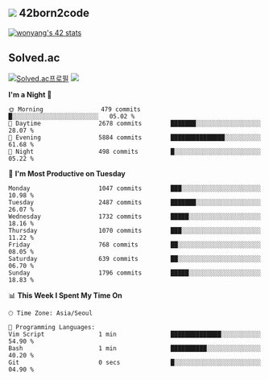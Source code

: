 
## <img src="https://img.shields.io/badge/-000000?style=flat&logo=42&logoColor=white"> 42born2code
<!--[![wonyang's 42 stats](https://badge42.vercel.app/api/v2/cl5nhe5b6007809kydha7ht42/stats?cursusId=21&coalitionId=88)](https://profile.intra.42.fr/users/wonyang)-->

[![wonyang's 42 stats](https://badge.mediaplus.ma/starryblue/wonyang?1337Badge=off&UM6P=off)](https://github.com/oakoudad/badge42)

## Solved.ac
[![Solved.ac프로필](http://mazassumnida.wtf/api/v2/generate_badge?boj=bennyws)](https://solved.ac/bennyws)
<a href="https://solved.ac/bennyws"><img src="http://mazandi.herokuapp.com/api?handle=bennyws&theme=cold"/></a>

<!--START_SECTION:waka-->
**I'm a Night 🦉** 

```text
🌞 Morning                479 commits         █░░░░░░░░░░░░░░░░░░░░░░░░   05.02 % 
🌆 Daytime                2678 commits        ███████░░░░░░░░░░░░░░░░░░   28.07 % 
🌃 Evening                5884 commits        ███████████████░░░░░░░░░░   61.68 % 
🌙 Night                  498 commits         █░░░░░░░░░░░░░░░░░░░░░░░░   05.22 % 
```
📅 **I'm Most Productive on Tuesday** 

```text
Monday                   1047 commits        ███░░░░░░░░░░░░░░░░░░░░░░   10.98 % 
Tuesday                  2487 commits        ███████░░░░░░░░░░░░░░░░░░   26.07 % 
Wednesday                1732 commits        █████░░░░░░░░░░░░░░░░░░░░   18.16 % 
Thursday                 1070 commits        ███░░░░░░░░░░░░░░░░░░░░░░   11.22 % 
Friday                   768 commits         ██░░░░░░░░░░░░░░░░░░░░░░░   08.05 % 
Saturday                 639 commits         ██░░░░░░░░░░░░░░░░░░░░░░░   06.70 % 
Sunday                   1796 commits        █████░░░░░░░░░░░░░░░░░░░░   18.83 % 
```


📊 **This Week I Spent My Time On** 

```text
🕑︎ Time Zone: Asia/Seoul

💬 Programming Languages: 
Vim Script               1 min               ██████████████░░░░░░░░░░░   54.90 % 
Bash                     1 min               ██████████░░░░░░░░░░░░░░░   40.20 % 
Git                      0 secs              █░░░░░░░░░░░░░░░░░░░░░░░░   04.90 % 
```


<!--END_SECTION:waka-->
